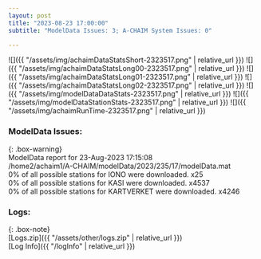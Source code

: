 ```yaml
---
layout: post
title: "2023-08-23 17:00:00"
subtitle: "ModelData Issues: 3; A-CHAIM System Issues: 0"

---
```


![]({{ "/assets/img/achaimDataStatsShort-2323517.png" | relative_url }})
![]({{ "/assets/img/achaimDataStatsLong00-2323517.png" | relative_url }})
![]({{ "/assets/img/achaimDataStatsLong01-2323517.png" | relative_url }})
![]({{ "/assets/img/achaimDataStatsLong02-2323517.png" | relative_url }})
![]({{ "/assets/img/modelDataDataStats-2323517.png" | relative_url }})
![]({{ "/assets/img/modelDataStationStats-2323517.png" | relative_url }})
![]({{ "/assets/img/achaimRunTime-2323517.png" | relative_url }})


### ModelData Issues:  
  
{: .box-warning}  
 ModelData report for 23-Aug-2023 17:15:08   
 /home2/achaim1/A-CHAIM/modelData/2023/235/17/modelData.mat   
 0% of all possible stations for IONO were downloaded. x25   
 0% of all possible stations for KASI were downloaded. x4537   
 0% of all possible stations for KARTVERKET were downloaded. x4246   
  


### Logs:  
  
{: .box-note}  
[Logs.zip]({{ "/assets/other/logs.zip" | relative_url }})  
[Log Info]({{ "/logInfo" | relative_url }})  
